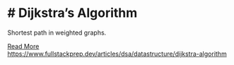 # # Dijkstra’s Algorithm

Shortest path in weighted graphs.

[Read More](https://www.fullstackprep.dev/articles/dsa/datastructure/dijkstra-algorithm) https://www.fullstackprep.dev/articles/dsa/datastructure/dijkstra-algorithm